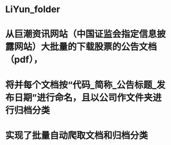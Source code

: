 # LiYun_folder
# 从巨潮资讯网站（中国证监会指定信息披露网站）大批量的下载股票的公告文档（pdf），
# 将并每个文档按“代码_简称_公告标题_发布日期”进行命名，且以公司作文件夹进行归档分类
# 实现了批量自动爬取文档和归档分类
